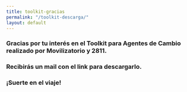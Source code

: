 ```yaml
---
title: toolkit-gracias
permalink: "/toolkit-descarga/"
layout: default
---
```


  <section class="container">
    <div class="row">
      <div class="col-xs-8 col-xs-offset-1">
        <h3>Gracias por tu interés en el Toolkit para Agentes de Cambio realizado por Movilizatorio y 2811.</h3>
      </div>
    </div>
    <div class="row">
      <div class="col-xs-10 col-xs-offset-1">
        <h3>Recibirás un mail con el link para descargarlo.</h3>
      </div>
    </div>
     <div class="row">
      <div class="col-xs-10 col-xs-offset-1">
        <h3>¡Suerte en el viaje!</h3>
        <div class="line"></div>
      </div>
    </div>
  </section>


<!-- Facebook Pixel Code -->
<script>
  !function(f,b,e,v,n,t,s)
  {if(f.fbq)return;n=f.fbq=function(){n.callMethod?
  n.callMethod.apply(n,arguments):n.queue.push(arguments)};
  if(!f._fbq)f._fbq=n;n.push=n;n.loaded=!0;n.version='2.0';
  n.queue=[];t=b.createElement(e);t.async=!0;
  t.src=v;s=b.getElementsByTagName(e)[0];
  s.parentNode.insertBefore(t,s)}(window, document,'script',
  'https://connect.facebook.net/en_US/fbevents.js');
  fbq('init', '838105219917440');
  fbq('track', 'PageView');
</script>
<noscript><img height="1" width="1" style="display:none"
  src="https://www.facebook.com/tr?id=838105219917440&ev=PageView&noscript=1"
/></noscript>
<!-- End Facebook Pixel Code -->

